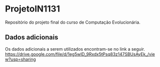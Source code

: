# ProjetoIN1131
Repositório do projeto final do curso de Computação Evolucionária. 

## Dados adicionais

Os dados adicionais a serem utilizados encontram-se no link a seguir. 
https://drive.google.com/file/d/1eg5wID_9Rxdx5tPsq83z147SBUsAyEk_/view?usp=sharing
